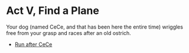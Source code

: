 # Act V, Find a Plane

Your dog (named CeCe, and that has been here the entire time) wriggles free from your grasp and races after an old ostrich.

  * [Run after CeCe](./3a.md)
